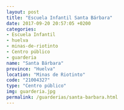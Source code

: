 ```yaml
---
layout: post
title: "Escuela Infantil Santa Bárbara"
date: 2017-09-20 20:57:05 +0200
categories:
- Escuela Infantil
- huelva
- minas-de-riotinto
- Centro público
- guarderia
name: "Santa Bárbara"
province: "Huelva"
location: "Minas de Riotinto"
code: "21004327"
type: "Centro público"
img: guarderia.jpg
permalink: /guarderias/santa-barbara.html
---
```

